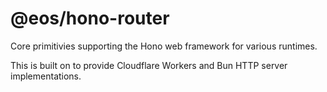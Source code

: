 # @eos/hono-router

Core primitivies supporting the Hono web framework for various runtimes.

This is built on to provide Cloudflare Workers and Bun HTTP server implementations.
